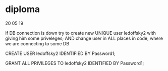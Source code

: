 # diploma
20 05 19

If DB connection is down try to create new UNIQUE user ledoffsky2 with giving him some priveleges;
AND change user in ALL places in code, where we are connecting to some DB

CREATE USER ledoffsky2 IDENTIFIED BY Password1;

GRANT ALL PRIVILEGES TO ledoffsky2 IDENTIFIED BY Password1;
